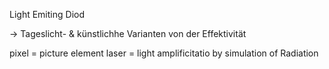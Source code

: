 Light Emiting Diod 

-> Tageslicht- & künstlichhe Varianten
von der Effektivität 


pixel = picture element
laser = light amplificitatio by simulation of Radiation